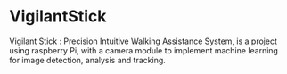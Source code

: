 # VigilantStick
Vigilant Stick : Precision Intuitive Walking Assistance System, is a project using raspberry Pi, with a camera module to implement machine learning for image detection, analysis and tracking.
